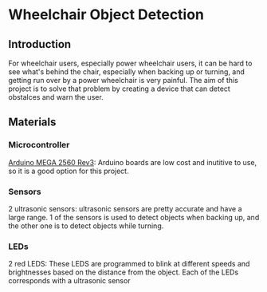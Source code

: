 # Wheelchair Object Detection

## Introduction
For wheelchair users, especially power wheelchair users, it can be hard to see what's behind the chair, especially when backing up or turning, and getting run over by a power wheelchair is very painful. The aim of this project is to solve that problem by creating a device that can detect obstalces and warn the user.

## Materials

### Microcontroller
[Arduino MEGA 2560 Rev3](https://store.arduino.cc/products/arduino-mega-2560-rev3): Arduino boards are low cost and inutitive to use, so it is a good option for this project.

### Sensors
2 ultrasonic sensors: ultrasonic sensors are pretty accurate and have a large range. 1 of the sensors is used to detect objects when backing up, and the other one is to detect objects while turning.

### LEDs 
2 red LEDS: These LEDS are programmed to blink at different speeds and brightnesses based on the distance from the object. Each of the LEDs corresponds with a ultrasonic sensor 
